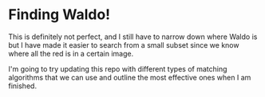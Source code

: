 # Finding Waldo!

This is definitely not perfect, and I still have to narrow down where Waldo is but I have made it easier to search from a small subset since we know where all the red is in a certain image.

I'm going to try updating this repo with different types of matching algorithms that we can use and outline the most effective ones when I am finished.
